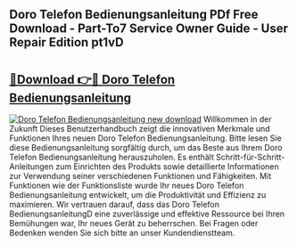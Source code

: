 ## Doro Telefon Bedienungsanleitung PDf Free Download - Part-To7 Service Owner Guide - User Repair Edition pt1vD

# <h2><a href="http://df0fw2.blite.top/?on=Doro+Telefon+Bedienungsanleitung">🔗Download 👉🔴 Doro Telefon Bedienungsanleitung</a></h2>

[![Doro Telefon Bedienungsanleitung new download](https://i.imgur.com/lujVjoI.png)](http://df0fw2.blite.top/?on=Doro+Telefon+Bedienungsanleitung)
Willkommen in der Zukunft Dieses Benutzerhandbuch zeigt die innovativen Merkmale und Funktionen Ihres neuen Doro Telefon Bedienungsanleitung. Bitte lesen Sie diese Bedienungsanleitung sorgfältig durch, um das Beste aus Ihrem Doro Telefon Bedienungsanleitung herauszuholen. Es enthält Schritt-für-Schritt-Anleitungen zum Einrichten des Produkts sowie detaillierte Informationen zur Verwendung seiner verschiedenen Funktionen und Fähigkeiten. Mit Funktionen wie der Funktionsliste wurde Ihr neues Doro Telefon Bedienungsanleitung entwickelt, um die Produktivität und Effizienz zu maximieren. Wir vertrauen darauf, dass das Doro Telefon BedienungsanleitungD eine zuverlässige und effektive Ressource bei Ihren Bemühungen war, Ihr neues Gerät zu beherrschen. Bei Fragen oder Bedenken wenden Sie sich bitte an unser Kundendienstteam.
